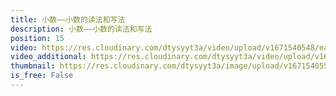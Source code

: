 ```yaml
---
title: 小数——小数的读法和写法
description: 小数——小数的读法和写法
position: 15
video: https://res.cloudinary.com/dtysyyt3a/video/upload/v1671540548/easymath/4年级下/04单元小数的意义和性质/sxjkiog2xdt8vxxk7bdi.mp4
video_additional: https://res.cloudinary.com/dtysyyt3a/video/upload/v1671540629/easymath/4年级下/04单元小数的意义和性质/每课一题的解答视频/nkldjufosgtnsxs2or7q.mp4
thumbnail: https://res.cloudinary.com/dtysyyt3a/image/upload/v1671540550/easymath/4年级下/04单元小数的意义和性质/anbehibqkghwyx7s29xh.png
is_free: False
---
```

